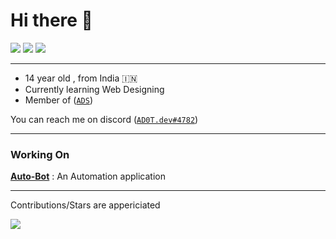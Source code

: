 # Hi there 👋
<!-- 
![](https://img.shields.io/static/v1?label=OS&message=Mac&color=00f2ff&style=for-the-badge&logo=macos) -->
![](https://img.shields.io/static/v1?label=OS&message=Windows&color=00f2ff&style=for-the-badge&logo=windows)
[![](https://img.shields.io/static/v1?label=Discord&message=AD0T.dev&color=00f2ff&style=for-the-badge&logo=discord)](https://bit.ly/3uMzyhb)
![](https://komarev.com/ghpvc/?username=K1NGC0D3R&style=for-the-badge)

____

* 14 year old  , from India 🇮🇳
* Currently learning Web Designing
* Member of ([`ADS`](https://github.com/AD0T-Services))

You can reach me on discord ([`AD0T.dev#4782`](https://bit.ly/3uMzyhb))

____

### Working On

**[Auto-Bot](https://github.com/AD0T-Services/Auto-Bot)** :
An Automation application
____


Contributions/Stars are appericiated

![](https://github-readme-stats.vercel.app/api?username=K1NGC0D3R&show_icons=true&theme=radical)
